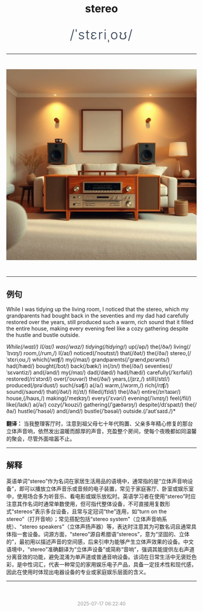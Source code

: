 <div align="center">

# stereo

<div style="margin: 30px 0;">
<h1 style="font-size: 2.5em; font-weight: 300; letter-spacing: 2px; margin: 0; color: #2c3e50;">
/ˈstɛriˌoʊ/
</h1>
</div>

</div>

---

<div align="center" style="margin: 40px 0;">

![stereo](images/stereo.png)

</div>

---

## 例句

While I was tidying up the living room, I noticed that the stereo, which my grandparents had bought back in the seventies and my dad had carefully restored over the years, still produced such a warm, rich sound that it filled the entire house, making every evening feel like a cozy gathering despite the hustle and bustle outside.

*While(/waɪl/) I(/aɪ/) was(/wɑz/) tidying(/tidying*/) up(/əp/) the(/ðə/) living(/ˈlɪvɪŋ/) room,(/rum,/) I(/aɪ/) noticed(/ˈnoʊtɪst/) that(/ðət/) the(/ðə/) stereo,(/ˈstɛriˌoʊ,/) which(/wɪʧ/) my(/maɪ/) grandparents(/ˈgrændˌpɛrənts/) had(/hæd/) bought(/bɔt/) back(/bæk/) in(/ɪn/) the(/ðə/) seventies(/ˈsɛvəntiz/) and(/ənd/) my(/maɪ/) dad(/dæd/) had(/hæd/) carefully(/ˈkɛrfəli/) restored(/rɪˈstɔrd/) over(/ˈoʊvər/) the(/ðə/) years,(/jɪrz,/) still(/stɪl/) produced(/prəˈdust/) such(/səʧ/) a(/ə/) warm,(/wɔrm,/) rich(/rɪʧ/) sound(/saʊnd/) that(/ðət/) it(/ɪt/) filled(/fɪld/) the(/ðə/) entire(/ɪnˈtaɪər/) house,(/haʊs,/) making(/ˈmeɪkɪŋ/) every(/ˈɛvəri/) evening(/ˈivnɪŋ/) feel(/fil/) like(/laɪk/) a(/ə/) cozy(/ˈkoʊzi/) gathering(/ˈgæðərɪŋ/) despite(/dɪˈspaɪt/) the(/ðə/) hustle(/ˈhəsəl/) and(/ənd/) bustle(/ˈbəsəl/) outside.(/ˈaʊtˈsaɪd./)*

**翻译：** 当我整理客厅时，注意到祖父母七十年代购置、父亲多年精心修复的那台立体声音响，依然发出温暖而醇厚的声音，充盈整个房间，使每个夜晚都如同温馨的聚会，尽管外面喧嚣不止。

---

## 解释

英语单词“stereo”作为名词在家居生活用品的语境中，通常指的是“立体声音响设备”，即可以播放立体声音乐或音频的电子装置，常见于家庭客厅、卧室或娱乐室中，使用场合多为听音乐、看电影或娱乐放松时。英语学习者在使用“stereo”时应注意其作名词时通常单数使用，但可指代整体设备，不可直接用复数形式“stereos”表示多台设备，且常与定冠词“the”连用，如“turn on the stereo”（打开音响）；常见搭配包括“stereo system”（立体声音响系统）、“stereo speakers”（立体声扬声器）等，表达时注意其为可数名词且通常具体指一套设备。词源方面，“stereo”源自希腊语“stereos”，意为“坚固的、立体的”，最初用以描述声音的空间感，后来引申为能够产生立体声效果的设备。中文语境中，“stereo”准确翻译为“立体声设备”或简称“音响”，强调其能提供左右声道分离音效的功能，避免混淆为单声道或普通音响设备。该词在日常生活中无褒贬色彩，是中性词汇，代表一种常见的家用娱乐电子产品，具备一定技术性和现代感，因此在使用时体现出电器设备的专业或家庭娱乐层面的含义。


---

<div align="center" style="margin-top: 50px;">
<small style="color: #999; font-size: 0.9em;">2025-07-17 06:22:40</small>
</div>
